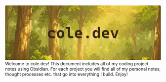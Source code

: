 ![Cole's Code Garden](Images/cole-dot-dev.png)
Welcome to cole.dev! This document includes all of my coding project notes using Obsidian. For each project you will find all of my personal notes, thought processes etc. that go into everything I build. Enjoy!